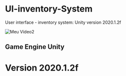 # UI-inventory-System
User interface - inventory system: Unity version 2020.1.2f

![Meu Vídeo2](https://user-images.githubusercontent.com/15167847/101091044-602f2100-3596-11eb-8ff4-53c70c2945a5.gif)


## Game Engine Unity

# Version 2020.1.2f

